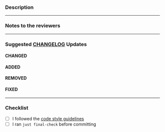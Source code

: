### Description

<!-- Describe the purpose of this PR, what's being adding and/or fixed -->

-----

### Notes to the reviewers

<!-- In this section you can include notes directed to the reviewers, like explaining why some parts
of the PR were done in a specific way -->

-----

### Suggested [CHANGELOG](https://github.com/cashubtc/cdk/blob/main/CHANGELOG.md) Updates

<!-- Please do not edit the actual changelog but note what you changed here. -->

#### CHANGED

#### ADDED

#### REMOVED

#### FIXED

----

### Checklist

* [ ] I followed the [code style guidelines](https://github.com/cashubtc/cdk/blob/main/CODE_STYLE.md)
* [ ] I ran `just final-check` before committing
